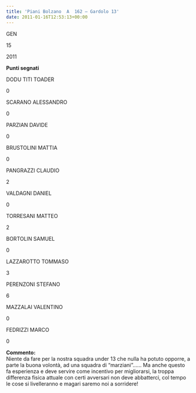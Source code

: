 ```yaml
---
title: 'Piani Bolzano  A  162 – Gardolo 13'
date: 2011-01-16T12:53:13+00:00
---
```

GEN

15

2011

**Punti segnati**

DODU TITI TOADER

0

SCARANO ALESSANDRO

0

PARZIAN DAVIDE

0

BRUSTOLINI MATTIA

0

PANGRAZZI CLAUDIO

2

VALDAGNI DANIEL

0

TORRESANI MATTEO

2

BORTOLIN SAMUEL

0

LAZZAROTTO TOMMASO

3

PERENZONI STEFANO

6

MAZZALAI VALENTINO

0

FEDRIZZI MARCO

0

**Commento:**  
Niente da fare per la nostra squadra under 13 che nulla ha potuto opporre, a parte la buona volontà, ad una squadra di “marziani”…… Ma anche questo fa esperienza e deve servire come incentivo per migliorarsi, la troppa differenza fisica attuale con certi avversari non deve abbatterci, col tempo le cose si livelleranno e magari saremo noi a sorridere!